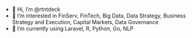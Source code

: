 - 👋 Hi, I’m @rtntdeck
- 👀 I’m interested in FinServ, FinTech, Big Data, Data Strategy, Business Strategy and Execution, Capital Markets, Data Governance
- 🌱 I’m currently using Laravel, R, Python, Go, NLP

<!---
rtntdeck/rtntdeck is a ✨ special ✨ repository because its `README.md` (this file) appears on your GitHub profile.
You can click the Preview link to take a look at your changes.
--->

